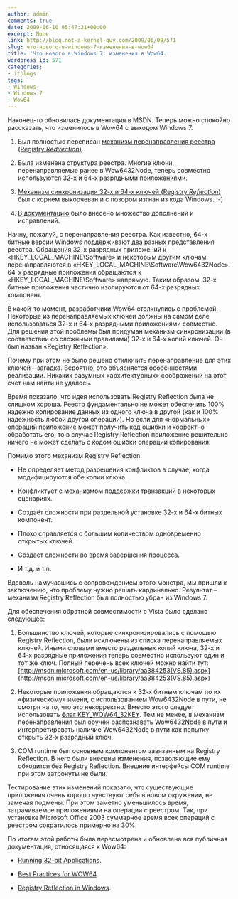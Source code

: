 ```yaml
---
author: admin
comments: true
date: 2009-06-10 05:47:21+00:00
excerpt: None
link: http://blog.not-a-kernel-guy.com/2009/06/09/571
slug: что-нового-в-windows-7-изменения-в-wow64
title: 'Что нового в Windows 7: изменения в Wow64.'
wordpress_id: 571
categories:
- itblogs
tags:
- Windows
- Windows 7
- Wow64
---
```


Наконец-то обновилась документация в MSDN. Теперь можно спокойно рассказать, что изменилось в Wow64 с выходом Windows 7.




	
  1. Был полностью переписан [механизм перенаправления реестра (Registry _Redirection_)](http://msdn.microsoft.com/en-us/library/aa384232(VS.85).aspx).

	
  2. Была изменена структура реестра. Многие ключи, перенаправляемые ранее в Wow6432Node, теперь совместно используются 32-х и 64-х разрядными приложениями.

	
  3. [Механизм синхронизации 32-х и 64-х ключей (Registry _Reflection_)](http://msdn.microsoft.com/en-us/library/aa384235(VS.85).aspx) был с корнем выкорчеван и с позором изгнан из кода Windows. :-)

	
  4. [В документацию](http://msdn.microsoft.com/en-us/library/aa384232(VS.85).aspx) было внесено множество дополнений и исправлений.



<!-- more -->Начну, пожалуй, с перенаправления реестра. Как известно, 64-х битные версии Windows поддерживают два разных представления реестра. Обращения 32-х разрядных приложений к «HKEY_LOCAL_MACHINE\Software» и некоторым другим ключам перенаправляются в «HKEY_LOCAL_MACHINE\Software\Wow6432Node». 64-х разрядные приложения обращаются к «HKEY_LOCAL_MACHINE\Software» напрямую. Таким образом, 32-х битные приложения частично изолируются от 64-х разрядных компонент.

В какой-то момент, разработчики Wow64 столкнулись с проблемой. Некоторые из перенаправляемых ключей должны на самом деле использоваться 32-х и 64-х разрядными приложениями совместно. Для решения этой проблемы был придуман механизм синхронизации (в соответствии со сложными правилами) 32-х и 64-х копий ключей. Он был назван «Registry Reflection». 

Почему при этом не было решено отключить перенаправление для этих ключей – загадка. Вероятно, это объясняется особенностями реализации. Никаких разумных «архитектурных» соображений на этот счет нам найти не удалось. 

Время показало, что идея использовать Registry Reflection была не слишком хороша. Реестр фундаментально не может обеспечить 100% надежно копирование данных из одного ключа в другой (как и 100% надежность любой другой операции). Но если для «нормальных» операций приложение может получить код ошибки и корректно обработать его, то в случае Registry Reflection приложение решительно ничего не может сделать с кодом ошибки операции копирования.

Помимо этого механизм Registry Reflection:


	
  * Не определяет метод разрешения конфликтов в случае, когда модифицируются обе копии ключа.

	
  * Конфликтует с механизмом поддержки транзакций в некоторых сценариях.

	
  * Создаёт сложности при раздельной установке 32-х и 64-х битных компонент.

	
  * Плохо справляется с большим количеством одновременно открытых ключей.

	
  * Создает сложности во время завершения процесса.

	
  * И т.д. и т.п.



Вдоволь намучавшись с сопровождением этого монстра, мы пришли к заключению, что проблему нужно решать кардинально. Результат – механизм Registry Reflection был полностью убран из Windows 7.

Для обеспечения обратной совместимости с Vista было сделано следующее:


	
  1. Большинство ключей, которые синхронизировались с помощью Registry Reflection, были исключены из списка перенаправляемых ключей. Иными словами вместо раздельных копий ключа, 32-х и 64-х разрядные приложения теперь совместно используют один и тот же ключ. Полный перечень всех ключей можно найти тут: [http://msdn.microsoft.com/en-us/library/aa384253(VS.85).aspx](http://msdn.microsoft.com/en-us/library/aa384253(VS.85).aspx)

	
  2. Некоторые приложения обращаются к 32-х битным ключам по их «физическому»  имени, с использованием Wow6432Node в пути, не смотря на то, что это некорректно. Вместо этого следует использовать [флаг KEY_WOW64_32KEY](http://msdn.microsoft.com/en-us/library/aa384129(VS.85).aspx). Тем не менее, в механизм перенаправления был обучен распознавать Wow6432Node в пути и интерпретировать наличие Wow6432Node в пути как попытку открыть  32-х разрядный ключ.

	
  3. COM runtime был основным компонентом завязанным на Registry Reflection. В него были внесены изменения, позволяющие ему обходится без Registry Reflection. Внешние интерфейсы COM runtime при этом затронуты не были.



Тестирование этих изменений показало, что существующие приложения очень хорошо чувствуют себя в новом окружении, не замечая подмены. При этом заметно уменьшилось время, затрачиваемое приложениями на операции с реестром. Так, при установке Microsoft Office 2003 суммарное время всех операций с реестром сократилось примерно на 30%.

По итогам этой работы была пересмотрена и  обновлена вся публичная документация, относящаяся к Wow64:


	
  * [Running 32-bit Applications](http://msdn.microsoft.com/en-us/library/aa384249(VS.85).aspx).

	
  * [Best Practices for WOW64](http://www.microsoft.com/WHDC/SYSTEM/PLATFORM/64BIT/WOW64_BESTPRAC.MSPX).

	
  * [Registry Reflection in Windows](http://www.microsoft.com/whdc/system/platform/64bit/RegReflect.mspx).



